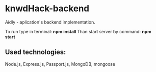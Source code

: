 # knwdHack-backend

Aidly - aplication's backend implementation.

To run type in terminal: 
**npm install** 
Than start server by command:
**npm start**

## Used technologies:
Node.js, Express.js, Passport.js, MongoDB, mongoose
